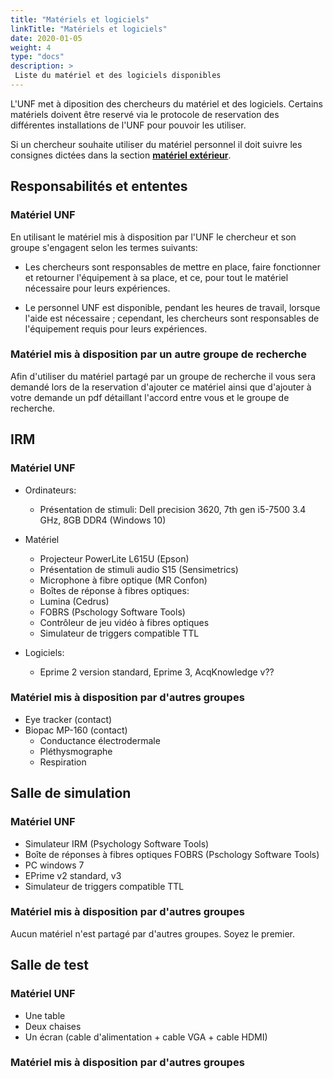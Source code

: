 ```yaml
---
title: "Matériels et logiciels"
linkTitle: "Matériels et logiciels"
date: 2020-01-05
weight: 4
type: "docs"
description: >
 Liste du matériel et des logiciels disponibles
---
```


L'UNF met à diposition des chercheurs du matériel et des logiciels.
Certains matériels doivent être reservé via le protocole de reservation des différentes installations de l'UNF pour pouvoir les utiliser.


Si un chercheur souhaite utiliser du matériel personnel il doit suivre les consignes dictées dans la section [__matériel extérieur__](https://unf-montreal.ca/fr/documentation/your_study/setup_mri/hardware_ext).


## Responsabilités et ententes

### Matériel UNF

En utilisant le matériel mis à disposition par l'UNF le chercheur et son groupe s'engagent selon les termes suivants:

-   Les chercheurs sont responsables de mettre en place, faire fonctionner et retourner l'équipement à sa place, et ce, pour tout le matériel nécessaire pour leurs expériences.

-   Le personnel UNF est disponible, pendant les heures de travail, lorsque l'aide est nécessaire ; cependant, les chercheurs sont responsables de l'équipement requis pour leurs expériences.

### Matériel mis à disposition par un autre groupe de recherche

Afin d'utiliser du matériel partagé par un groupe de recherche il vous sera demandé lors de la reservation d'ajouter ce matériel ainsi que d'ajouter à votre demande un pdf détaillant l'accord entre vous et le groupe de recherche.

## IRM

### Matériel UNF

- Ordinateurs:
  - Présentation de stimuli: Dell precision 3620, 7th gen i5-7500 3.4 GHz, 8GB DDR4 (Windows 10)

- Matériel
  - Projecteur PowerLite L615U (Epson)
  - Présentation de stimuli audio S15 (Sensimetrics)
  - Microphone à fibre optique (MR Confon)
  - Boîtes de réponse à fibres optiques:
  - Lumina (Cedrus)
  - FOBRS (Pschology Software Tools)
  - Contrôleur de jeu vidéo à fibres optiques
  - Simulateur de triggers compatible TTL

- Logiciels:
	- Eprime 2 version standard, Eprime 3, AcqKnowledge v??

### Matériel mis à disposition par d'autres groupes

- Eye tracker (contact)
- Biopac MP-160 (contact)
	- Conductance électrodermale
	- Pléthysmographe
	- Respiration

## Salle de simulation

### Matériel UNF

- Simulateur IRM (Psychology Software Tools)
- Boîte de réponses à fibres optiques FOBRS (Pschology Software Tools)
- PC windows 7
- EPrime v2 standard, v3
- Simulateur de triggers compatible TTL

### Matériel mis à disposition par d'autres groupes

Aucun matériel n'est partagé par d'autres groupes. Soyez le premier.

## Salle de test

### Matériel UNF

- Une table
- Deux chaises
- Un écran (cable d'alimentation + cable VGA + cable HDMI)

### Matériel mis à disposition par d'autres groupes
